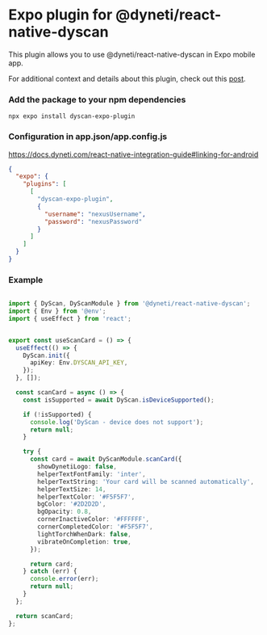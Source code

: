 # Expo plugin for @dyneti/react-native-dyscan

This plugin allows you to use @dyneti/react-native-dyscan in Expo mobile app.

For additional context and details about this plugin, check out this [post](https://medium.com/@minhnc/dyscan-credit-card-scanner-in-expo-7d20742bd51b).

### Add the package to your npm dependencies

```
npx expo install dyscan-expo-plugin
```

### Configuration in app.json/app.config.js
https://docs.dyneti.com/react-native-integration-guide#linking-for-android

``` json
{
  "expo": {
    "plugins": [
      [
        "dyscan-expo-plugin",
        {
          "username": "nexusUsername",
          "password": "nexusPassword"
        }
      ]
    ]
  }
}
```

### Example

``` typescript

import { DyScan, DyScanModule } from '@dyneti/react-native-dyscan';
import { Env } from '@env';
import { useEffect } from 'react';


export const useScanCard = () => {
  useEffect(() => {
    DyScan.init({
      apiKey: Env.DYSCAN_API_KEY,
    });
  }, []);

  const scanCard = async () => {
    const isSupported = await DyScan.isDeviceSupported();

    if (!isSupported) {
      console.log('DyScan - device does not support');
      return null;
    }

    try {
      const card = await DyScanModule.scanCard({
        showDynetiLogo: false,
        helperTextFontFamily: 'inter',
        helperTextString: 'Your card will be scanned automatically',
        helperTextSize: 14,
        helperTextColor: '#F5F5F7',
        bgColor: '#2D2D2D',
        bgOpacity: 0.8,
        cornerInactiveColor: '#FFFFFF',
        cornerCompletedColor: '#F5F5F7',
        lightTorchWhenDark: false,
        vibrateOnCompletion: true,
      });

      return card;
    } catch (err) {
      console.error(err);
      return null;
    }
  };

  return scanCard;
};
```
